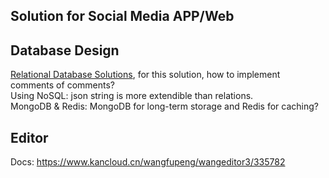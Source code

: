 ## Solution for Social Media APP/Web

## Database Design
[Relational Database Solutions](https://blog.csdn.net/u011035407/article/details/78592787), for this solution, how to implement comments of comments?<br>
Using NoSQL: json string is more extendible than relations.<br>
MongoDB & Redis: MongoDB for long-term storage and Redis for caching?

## Editor
Docs: https://www.kancloud.cn/wangfupeng/wangeditor3/335782

